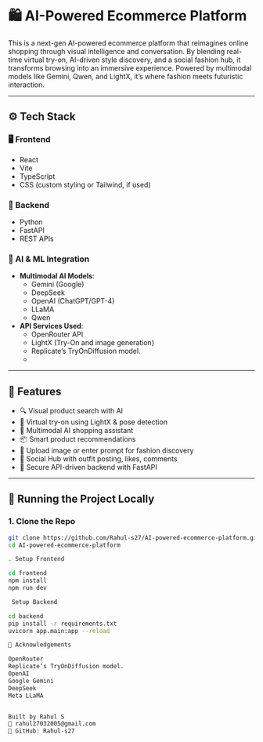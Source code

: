 # 🛍️ AI-Powered Ecommerce Platform
This is a next-gen AI-powered ecommerce platform that reimagines online shopping through visual intelligence and conversation. By blending real-time virtual try-on, AI-driven style discovery, and a social fashion hub, it transforms browsing into an immersive experience. Powered by multimodal models like Gemini, Qwen, and LightX, it’s where fashion meets futuristic interaction.

---

## ⚙️ Tech Stack

### 🖥️ Frontend
- React
- Vite
- TypeScript
- CSS (custom styling or Tailwind, if used)

### 🧠 Backend
- Python
- FastAPI
- REST APIs

### 🤖 AI & ML Integration
- **Multimodal AI Models**:
  - Gemini (Google)
  - DeepSeek
  - OpenAI (ChatGPT/GPT-4)
  - LLaMA
  - Qwen
- **API Services Used**:
  - OpenRouter API
  - LightX (Try-On and image generation)
  - Replicate’s TryOnDiffusion model.
  - 

---

## 🚀 Features

- 🔍 Visual product search with AI
- 🧥 Virtual try-on using LightX & pose detection
- 💬 Multimodal AI shopping assistant
- 📦 Smart product recommendations
- 📸 Upload image or enter prompt for fashion discovery
- 🛒 Social Hub with outfit posting, likes, comments
- 🔐 Secure API-driven backend with FastAPI

---
## 🧪 Running the Project Locally

### 1. Clone the Repo

```bash
git clone https://github.com/Rahul-s27/AI-powered-ecommerce-platform.git
cd AI-powered-ecommerce-platform

. Setup Frontend

cd frontend
npm install
npm run dev

 Setup Backend

cd backend
pip install -r requirements.txt
uvicorn app.main:app --reload

🙌 Acknowledgements

OpenRouter
Replicate’s TryOnDiffusion model.
OpenAI
Google Gemini
DeepSeek
Meta LLaMA


Built by Rahul S
📧 rahul27032005@gmail.com
🔗 GitHub: Rahul-s27
